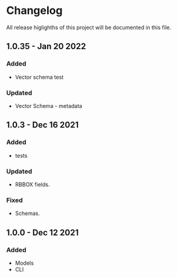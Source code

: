 # Changelog 

All release higlighths of this project will be documented in this file.
## 1.0.35 - Jan 20 2022
### Added
- Vector schema test
### Updated
- Vector Schema - metadata
###
## 1.0.3 - Dec 16 2021
### Added
- tests
### Updated
- RBBOX fields.
### Fixed
- Schemas.
###
## 1.0.0 - Dec 12 2021
### Added
- Models
- CLI 
###
